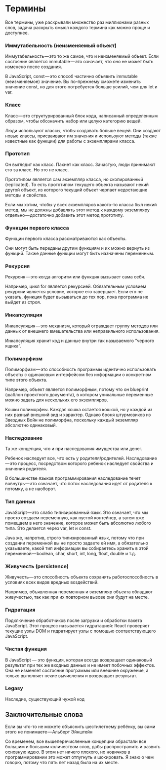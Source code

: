 # Термины

Все термины, уже раскрывали множество раз миллионами разных слов, задача раскрыть смысл каждого термина как можно проще и доступнее.

### Иммутабельность (неизменяемый объект)

Иммутабельность — это то же самое, что и неизменяемый объект. Если состояние является immutable — это означает, что оно не может быть изменено после создания.

В JavaScript, const — это способ частично объявить immutable (неизменяемое) значение. Вы по-прежнему сможете изменить значение const, но для этого потребуется больше усилий, чем для let и var.

### Класс

Класс — это структурированный блок кода, написанный определенным образом, чтобы обозначить набор или целую категорию вещей.

Люди используют классы, чтобы создавать больше вещей. Они создают новые классы, присваивают им значения и используют методы (также известные как функции) для работы с экземплярами класса.

### Прототип

Он выглядит как класс. Пахнет как класс. Зачастую, люди принимают его за класс. Но это не класс.

Прототипом является сам экземпляр класса, но скопированный (replicated). То есть прототипом текущего объекта называют некий другой объект, из которого текущий объект черпает недостающие методы и свойства.

Если мы хотим, чтобы у всех экземпляров какого-то класса был некий метод, мы не должны добавлять этот метод к каждому экземпляру отдельно — достаточно добавить этот метод прототипу.

### Функции первого класса

Функции первого класса рассматриваются как объекты.

Они могут быть переданы другим функциям и их можно вернуть из функций. Также данные функции могут быть назначены переменным.

### Рекурсия

Рекурсия — это когда алгоритм или функция вызывает сама себя.

Например, цикл for является рекурсией. Обязательным условием рекурсии является условие, которое его завершает. Если его не указать, функция будет вызываться до тех пор, пока программа не выйдет из строя.

### Инкапсуляция

Инкапсуляция — это механизм, который ограждает группу методов или данных от внешнего вмешательства или неправильного использования.

Инкапсуляция хранит код и данные внутри так называемого “черного ящика”.

### Полиморфизм

Полиморфизм — это способность программы идентично использовать объекты с одинаковым интерфейсом без информации о конкретном типе этого объекта.

Например, объект является полиморфным, потому что он blueprint (шаблон проектного документа), в котором уникальные переменные можно задать для нескольких его экземпляров.

Кошки полиморфны. Каждая кошка остается кошкой, но у каждой из них разный внешний вид и характер. Однако броня штурмовиков из Звездных Войн не полиморфна, поскольку каждый экземпляр абсолютно одинаковый.

### Наследование

Та же концепция, что и при наследования имущества или денег.

Ребенок наследует все, что есть у родителя/родителей. Наследование — это процесс, посредством которого ребенок наследует свойства и значения родителя.

В большинстве языков программирования наследование течет вовнутрь — это означает, что поток наследования идет от родителя к потомку, а не наоборот.

### Тип данных

JavaScript — это слабо типизированный язык. Это означает, что мы просто создаем переменную, как пустой контейнер, а затем уже помещаем в него значение, которое может быть абсолютно любого типа. Это делается через var, let и const.

Java же, напротив, строго типизированный язык, потому что при создании переменной вы не просто задаете ей имя, а обязательно указываете, какой тип информации вы собираетесь хранить в этой переменной — boolean, char, short, int, long, float, double и т.д.

### Живучесть (persistence)

Живучесть — это способность объекта сохранять работоспособность в условиях всех видов вредных воздействий.

Например, объявленная переменная и экземпляр объекта обладают живучестью, так как при их повторном вызове они будут на месте.

### Гидратация 
Подключение обработчиков после загрузки и обработки пакета JavaScript. Этот процесс называется гидратацией: React проверяет текущие узлы DOM и гидратирует узлы с помощью соответствующего JavaScript.

### Чистая функция 
В JavaScript — это функция, которая всегда возвращает одинаковый результат при тех же входных данных и не имеет побочных эффектов. Она не изменяет состояние программы или внешнее окружение, а только выполняет некие вычисления и возвращает результат.

### Legasy
Наследие, существующий чужой код

## Заключительные слова

Если вы что-то не можете объяснить шестилетнему ребёнку, вы сами этого не понимаете — Альберт Эйнштейн

Со временем, все вышеперечисленные концепции обрастали все большим и большим количеством слов, дабы распространить и развить основную идею. В этом нет ничего плохого, но новичков в программировании это может отпугнуть и шокировать. Я знаю о чем говорю, потому что пять лет назад была на их месте.
